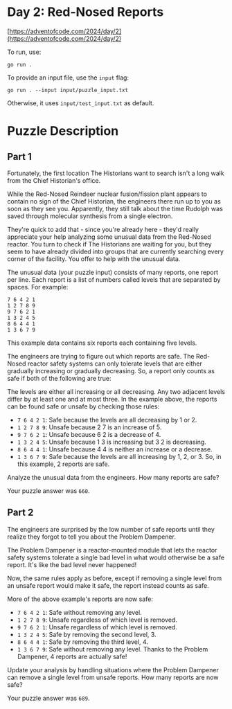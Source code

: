 # Day 2: Red-Nosed Reports
[https://adventofcode.com/2024/day/2](https://adventofcode.com/2024/day/2)

To run, use:
```
go run .
```

To provide an input file, use the `input` flag:
```
go run . --input input/puzzle_input.txt
```
Otherwise, it uses `input/test_input.txt` as default.

# Puzzle Description

## Part 1

Fortunately, the first location The Historians want to search isn't a long walk from the Chief Historian's office.

While the Red-Nosed Reindeer nuclear fusion/fission plant appears to contain no sign of the Chief Historian, the engineers there run up to you as soon as they see you. Apparently, they still talk about the time Rudolph was saved through molecular synthesis from a single electron.

They're quick to add that - since you're already here - they'd really appreciate your help analyzing some unusual data from the Red-Nosed reactor. You turn to check if The Historians are waiting for you, but they seem to have already divided into groups that are currently searching every corner of the facility. You offer to help with the unusual data.

The unusual data (your puzzle input) consists of many reports, one report per line. Each report is a list of numbers called levels that are separated by spaces. For example:
```
7 6 4 2 1
1 2 7 8 9
9 7 6 2 1
1 3 2 4 5
8 6 4 4 1
1 3 6 7 9
```
This example data contains six reports each containing five levels.

The engineers are trying to figure out which reports are safe. The Red-Nosed reactor safety systems can only tolerate levels that are either gradually increasing or gradually decreasing. So, a report only counts as safe if both of the following are true:

The levels are either all increasing or all decreasing.
Any two adjacent levels differ by at least one and at most three.
In the example above, the reports can be found safe or unsafe by checking those rules:

* `7 6 4 2 1`: Safe because the levels are all decreasing by 1 or 2.
* `1 2 7 8 9`: Unsafe because 2 7 is an increase of 5.
* `9 7 6 2 1`: Unsafe because 6 2 is a decrease of 4.
* `1 3 2 4 5`: Unsafe because 1 3 is increasing but 3 2 is decreasing.
* `8 6 4 4 1`: Unsafe because 4 4 is neither an increase or a decrease.
* `1 3 6 7 9`: Safe because the levels are all increasing by 1, 2, or 3.
So, in this example, 2 reports are safe.

Analyze the unusual data from the engineers. How many reports are safe?

Your puzzle answer was `660`.

## Part 2

The engineers are surprised by the low number of safe reports until they realize they forgot to tell you about the Problem Dampener.

The Problem Dampener is a reactor-mounted module that lets the reactor safety systems tolerate a single bad level in what would otherwise be a safe report. It's like the bad level never happened!

Now, the same rules apply as before, except if removing a single level from an unsafe report would make it safe, the report instead counts as safe.

More of the above example's reports are now safe:

* `7 6 4 2 1`: Safe without removing any level.
* `1 2 7 8 9`: Unsafe regardless of which level is removed.
* `9 7 6 2 1`: Unsafe regardless of which level is removed.
* `1 3 2 4 5`: Safe by removing the second level, 3.
* `8 6 4 4 1`: Safe by removing the third level, 4.
* `1 3 6 7 9`: Safe without removing any level.
Thanks to the Problem Dampener, 4 reports are actually safe!

Update your analysis by handling situations where the Problem Dampener can remove a single level from unsafe reports. How many reports are now safe?

Your puzzle answer was `689`.
